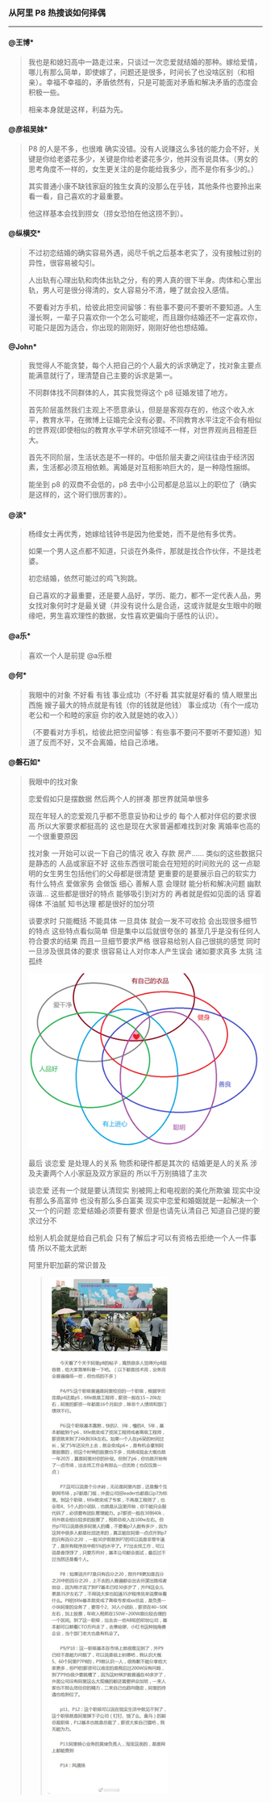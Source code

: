 ### 从阿里 P8 热搜谈如何择偶
---

#### @王博*
> 我也是和媳妇高中一路走过来，只谈过一次恋爱就结婚的那种。嫁给爱情，哪儿有那么简单，即使嫁了，问题还是很多，时间长了也没啥区别（和相亲）。幸福不幸福的，矛盾依然有，只是可能面对矛盾和解决矛盾的态度会积极一些。
>
> 相亲本身就是这样，利益为先。

#### @彦祖吴妹*
> P8 的人是不多，也很难  确实没错。没有人说赚这么多钱的能力会不好，关键是你给老婆花多少，关键是你给老婆花多少，他并没有说具体。（男女的思考角度不一样的，女生更关注的是你能给我多少，而不是你有多少的。）
>
> 其实普通小康不缺钱家庭的独生女真的没那么在乎钱，其他条件也要拎出来看一看，自己喜欢的才最重要。
>
> 他这样基本会找到捞女（捞女恐怕在他这捞不到）。

#### @纵横交*
> 不过初恋结婚的确实容易外遇，阅尽千帆之后基本老实了，没有接触过别的异性，很容易被勾引。
>
> 人出轨有心理出轨和肉体出轨之分，有的男人真的很下半身。肉体和心里出轨，男人可是很分得清的，女人容易分不清，睡了就会投入感情。
>
> 不要看对方手机，给彼此把空间留够：有些事不要问不要听不要知道。人生漫长啊，一辈子只喜欢你一个怎么可能呢，而且跟你结婚还不一定喜欢你，可能只是因为适合，你出现的刚刚好，刚刚好他也想结婚。


#### @John*
> 我觉得人不能贪婪，每个人把自己的个人最大的诉求确定了，找对象主要点能满意就行了，理清楚自己主要的诉求是第一。
>
> 不同群体找不同群体的人，其实我觉得这个 p8 征婚发错了地方。
>
> 首先阶层虽然我们主观上不愿意承认，但是是客观存在的，他这个收入水平，教育水平，在微博上征婚完全没有必要。不同教育水平注定不会有相似的世界观(即使相似的教育水平学术研究领域不一样，对世界观尚且相差巨大。
>
> 首先不同阶层，生活状态是不一样的。中低阶层夫妻之间往往由于经济因素，生活都必须互相依赖。离婚是对互相影响巨大的，是一种隐性捆绑。
>
> 能坐到 p8 的双商不会低的，p8 去中小公司都是总监以上的职位了（确实是这样的，这个哥们很厉害的）。


#### @淡*
> 杨绛女士再优秀，她嫁给钱钟书是因为他爱她，而不是他有多优秀。
>
> 如果一个男人这点都不知道，只谈在外条件，那就是找合作伙伴，不是找老婆。
>
> 初恋结婚，依然可能过的鸡飞狗跳。
>
> 自己喜欢的才最重要，还是要人品好，学历、能力，都不一定代表人品，男女找对象何时才是最关键（并没有说什么是合适，这或许就是女生眼中的眼缘吧，男生喜欢理性的数据，女性喜欢更偏向于感性的认识）。


#### @a乐*
> 喜欢一个人是前提 @a乐橙

#### @何*
> 我眼中的对象 不好看 有钱 事业成功（不好看 其实就是好看的 情人眼里出西施 嫂子最大的特点就是有钱（你的钱就是他钱） 事业成功（有个一成功老公和一个和睦的家庭 你的收入就是她的收入））
>
> （不要看对方手机，给彼此把空间留够：有些事不要问不要听不要知道）知道了反而不好，又不会离婚，给自己添堵。
>


#### @磐石如*
> 我眼中的找对象
>
> 恋爱假如只是摆数据 然后两个人的拼凑 那世界就简单很多
>
> 现在年轻人的恋爱观几乎都不愿意妥协和让步的 每个人都对伴侣的要求很高 所以大家要求都挺高的 这也是现在大家普遍都难找到对象  离婚率也高的一个很重要原因
>
> 找对象 一开始可以说一下自己的情况 收入 存款 房产…… 类似的这些数据只是静态的 人品或家庭不好 这些东西很可能会在短短的时间败光的 这一点聪明的女生男生包括他们的父母都是很清楚 更重要的是要展示自己的软实力 有什么特点 爱做家务 会做饭 细心 善解人意 会理财 能分析和解决问题 幽默诙谐… 这些都是很好的特点 能够吸引到对方的 再者就是假如见面的话 穿着得体 不油腻 知书达理 都是很好的加分项
>
> 谈要求时 只能概括 不能具体 一旦具体 就会一发不可收拾 会出现很多细节的特点 这些特点看似简单 但是集中以后就很夸张的 甚至几乎是没有任何人符合要求的结果 而且一旦细节要求严格 很容易给别人自己很挑的感觉 同时一旦涉及很具体的要求 很容易让人对你本人产生误会 诸如要求真多 太挑 注孤终
>
> ![看似要求不高的条件组合](/配图/015/015-001.jpg)
>
> 最后 谈恋爱 是处理人的关系 物质和硬件都是其次的 结婚更是人的关系 涉及夫妻两个人小家庭及双方家庭的 所以千万别搞错了主次
>
> 谈恋爱 还有一个就是要认清现实 别被网上和电视剧的美化所欺骗 现实中没有那么多高富帅 也没有那么多白富美 现实中恋爱和婚姻就是一起解决一个又一个的问题    恋爱结婚必须要有要求 但是也请先认清自己 知道自己提的要求过分不
>
> 给别人机会就是给自己机会 只有了解后才可以有资格去拒绝一个人一件事情 所以不能太武断
>
> 阿里升职加薪的常识普及
>>
>> ![阿里公司职级升职的的标准](/配图/015/015-002.png)
